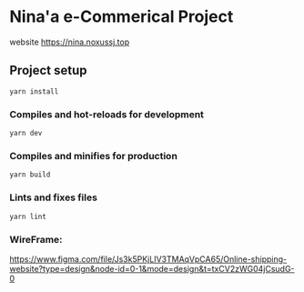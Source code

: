 # Nina'a e-Commerical Project
website
https://nina.noxussj.top

## Project setup
```
yarn install
```

### Compiles and hot-reloads for development
```
yarn dev
```

### Compiles and minifies for production
```
yarn build
```

### Lints and fixes files
```
yarn lint
```
### WireFrame:
https://www.figma.com/file/Js3k5PKjLIV3TMAqVpCA65/Online-shipping-website?type=design&node-id=0-1&mode=design&t=txCV2zWG04jCsudG-0
